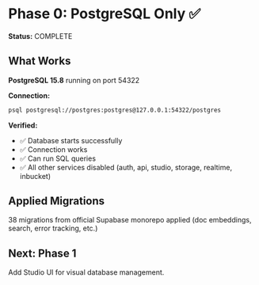 # Phase 0: PostgreSQL Only ✅

**Status:** COMPLETE

## What Works

**PostgreSQL 15.8** running on port 54322

**Connection:**
```bash
psql postgresql://postgres:postgres@127.0.0.1:54322/postgres
```

**Verified:**
- ✅ Database starts successfully
- ✅ Connection works
- ✅ Can run SQL queries
- ✅ All other services disabled (auth, api, studio, storage, realtime, inbucket)

## Applied Migrations

38 migrations from official Supabase monorepo applied (doc embeddings, search, error tracking, etc.)

## Next: Phase 1

Add Studio UI for visual database management.
